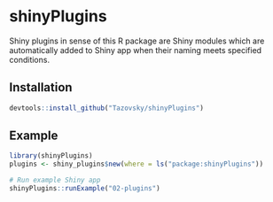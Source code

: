 # shinyPlugins

Shiny plugins in sense of this R package are Shiny modules which are automatically added
to Shiny app when their naming meets specified conditions.

## Installation

``` r
devtools::install_github("Tazovsky/shinyPlugins")
```

## Example

``` r
library(shinyPlugins)
plugins <- shiny_plugins$new(where = ls("package:shinyPlugins"))

# Run example Shiny app
shinyPlugins::runExample("02-plugins")
```

